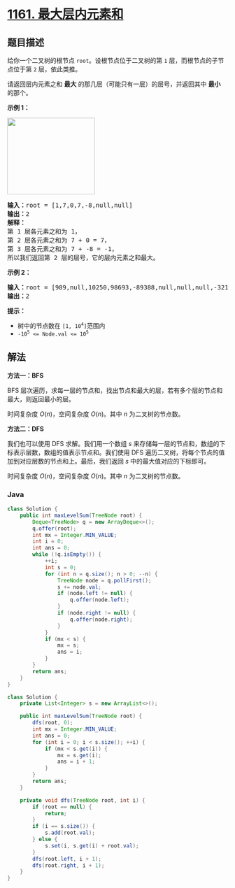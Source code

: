 # [1161. 最大层内元素和](https://leetcode.cn/problems/maximum-level-sum-of-a-binary-tree)

## 题目描述

<p>给你一个二叉树的根节点&nbsp;<code>root</code>。设根节点位于二叉树的第 <code>1</code> 层，而根节点的子节点位于第 <code>2</code> 层，依此类推。</p>

<p>请返回层内元素之和 <strong>最大</strong> 的那几层（可能只有一层）的层号，并返回其中&nbsp;<strong>最小</strong> 的那个。</p>

<p><strong>示例 1：</strong></p>

<p><strong><img alt="" src="https://fastly.jsdelivr.net/gh/doocs/leetcode@main/solution/1100-1199/1161.Maximum%20Level%20Sum%20of%20a%20Binary%20Tree/images/capture.jpeg" style="height: 175px; width: 200px;" /></strong></p>

<pre>
<strong>输入：</strong>root = [1,7,0,7,-8,null,null]
<strong>输出：</strong>2
<strong>解释：</strong>
第 1 层各元素之和为 1，
第 2 层各元素之和为 7 + 0 = 7，
第 3 层各元素之和为 7 + -8 = -1，
所以我们返回第 2 层的层号，它的层内元素之和最大。
</pre>

<p><strong>示例 2：</strong></p>

<pre>
<strong>输入：</strong>root = [989,null,10250,98693,-89388,null,null,null,-32127]
<strong>输出：</strong>2
</pre>

<p><strong>提示：</strong></p>

<ul>
	<li>树中的节点数在<meta charset="UTF-8" />&nbsp;<code>[1, 10<sup>4</sup>]</code>范围内<meta charset="UTF-8" /></li>
	<li><code>-10<sup>5</sup>&nbsp;&lt;= Node.val &lt;= 10<sup>5</sup></code></li>
</ul>

## 解法

**方法一：BFS**

BFS 层次遍历，求每一层的节点和，找出节点和最大的层，若有多个层的节点和最大，则返回最小的层。

时间复杂度 $O(n)$，空间复杂度 $O(n)$。其中 $n$ 为二叉树的节点数。

**方法二：DFS**

我们也可以使用 DFS 求解。我们用一个数组 $s$ 来存储每一层的节点和，数组的下标表示层数，数组的值表示节点和。我们使用 DFS 遍历二叉树，将每个节点的值加到对应层数的节点和上。最后，我们返回 $s$ 中的最大值对应的下标即可。

时间复杂度 $O(n)$，空间复杂度 $O(n)$。其中 $n$ 为二叉树的节点数。

### **Java**

```java
class Solution {
    public int maxLevelSum(TreeNode root) {
        Deque<TreeNode> q = new ArrayDeque<>();
        q.offer(root);
        int mx = Integer.MIN_VALUE;
        int i = 0;
        int ans = 0;
        while (!q.isEmpty()) {
            ++i;
            int s = 0;
            for (int n = q.size(); n > 0; --n) {
                TreeNode node = q.pollFirst();
                s += node.val;
                if (node.left != null) {
                    q.offer(node.left);
                }
                if (node.right != null) {
                    q.offer(node.right);
                }
            }
            if (mx < s) {
                mx = s;
                ans = i;
            }
        }
        return ans;
    }
}
```

```java
class Solution {
    private List<Integer> s = new ArrayList<>();

    public int maxLevelSum(TreeNode root) {
        dfs(root, 0);
        int mx = Integer.MIN_VALUE;
        int ans = 0;
        for (int i = 0; i < s.size(); ++i) {
            if (mx < s.get(i)) {
                mx = s.get(i);
                ans = i + 1;
            }
        }
        return ans;
    }

    private void dfs(TreeNode root, int i) {
        if (root == null) {
            return;
        }
        if (i == s.size()) {
            s.add(root.val);
        } else {
            s.set(i, s.get(i) + root.val);
        }
        dfs(root.left, i + 1);
        dfs(root.right, i + 1);
    }
}
```
